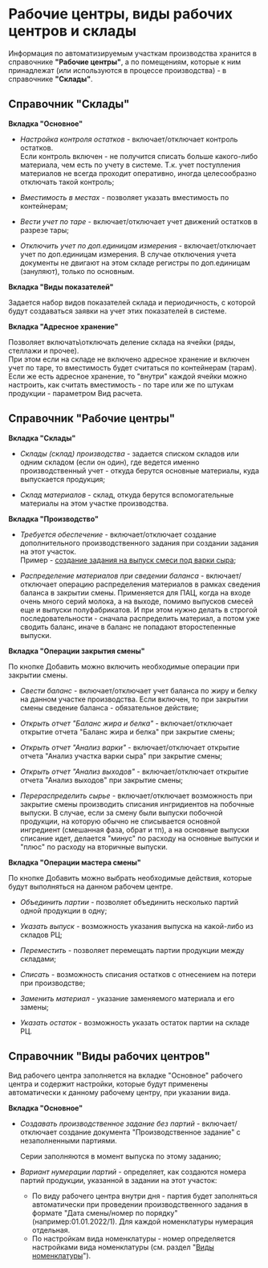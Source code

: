 **Рабочие центры, виды рабочих центров и склады**
===========================

Информация по автоматизируемым участкам производства хранится в справочнике **"Рабочие центры"**, а по помещениям, которые к ним принадлежат (или используются в процессе производства) - в справочнике **"Склады"**.

<h2> Справочник "Склады" </h2>

**Вкладка "Основное"**

-   *Настройка контроля остатков* - включает/отключает контроль остатков.  
    Если контроль включен - не получится списать больше какого-либо материала, чем есть по учету в системе. Т.к. учет поступления материалов не всегда проходит оперативно, иногда целесообразно отключать такой контроль;

-   *Вместимость в местах* - позволяет указать вместимость по контейнерам;

-   *Вести учет по таре* - включает/отключает учет движений остатков в разрезе тары;

-   *Отключить учет по доп.единицам измерения* - включает/отключает учет по доп.единицам измерения. В случае отключения учета документы не двигают на этом складе регистры по доп.единицам (зануляют), только по основным.

**Вкладка "Виды показателей"**

Задается набор видов показателей склада и периодичность, с которой будут создаваться заявки на учет этих показателей в системе.

**Вкладка "Адресное хранение"**

Позволяет включать\\отключать деление склада на ячейки (ряды, стеллажи и прочее).  
При этом если на складе не включено адресное хранение и включен учет по таре, то вместимость будет считаться по контейнерам (тарам). Если же есть адресное хранение, то "внутри" каждой ячейки можно настроить, как считать вместимость - по таре или же по штукам продукции - параметром Вид расчета.

<h2> Справочник "Рабочие центры" </h2> 

**Вкладка "Склады"**

-   *Склады (склад) производства* - задается списком складов или одним складом (если он один), где ведется именно производственный учет - откуда берутся основные материалы, куда выпускается продукция;

-   *Склад материалов* - склад, откуда берутся вспомогательные материалы на этом участке производства.

**Вкладка "Производство"**

-   *Требуется обеспечение* - включает/отключает создание дополнительного производственного задания при создании задания на этот участок.  
    Пример - [создание задания на выпуск смеси под варки сыра](../../../Cheese/SemiHardCheese/CookingCheese/TaskFormation/TaskFormation.md);
    
-   *Распределение материалов при сведении баланса* - включает/отключает операцию распределения материалов в рамках сведения баланса в закрытии смены.
    Применяется для ПАЦ, когда на входе очень много серий молока, а на выходе, помимо выпусков смесей еще и выпуски полуфабрикатов. И при этом нужно делать в строгой последовательности - сначала распределить материал, а потом уже сводить баланс, иначе в баланс не попадают второстепенные выпуски.

**Вкладка "Операции закрытия смены"**

По кнопке Добавить можно включить необходимые операции при закрытии смены.

-   *Свести баланс* - включает/отключает учет баланса по жиру и белку на данном участке производства. Если включен, то при закрытии смены сведение баланса - обязательное действие;

-   *Открыть отчет "Баланс жира и белка"* - включает/отключает открытие отчета "Баланс жира и белка" при закрытие смены;

-   *Открыть отчет "Анализ варки"* - включает/отключает открытие отчета "Анализ участка варки сыра" при закрытие смены;

-   *Открыть отчет "Анализ выходов"* - включает/отключает открытие отчета "Анализ выходов" при закрытие смены;

-   *Перераспределить сырье* - включает/отключает возможность при закрытие смены производить списания ингридиентов на побочные выпуски. В случае, если за смену были выпуски побочной продукции, на которую обычно не списывается основной ингредиент (смешанная фаза, обрат и тп), а на основные выпуски списание идет, делается "минус" по расходу на основные выпуски и "плюс" по расходу на вторичные выпуски.

**Вкладка "Операции мастера смены"**

По кнопке Добавить можно выбрать необходимые действия, которые будут выполняться на данном рабочем центре.

-   *Объединить партии* - позволяет объединить несколько партий одной продукции в одну;

-   *Указать выпуск* - возможность указания выпуска на какой-либо из складов РЦ;

-   *Переместить* - позволяет перемещать партии продукции между складами;

-   *Списать* - возможность списания остатков с отнесением на потери при производстве;

-   *Заменить материал* - указание заменяемого материала и его замены;

-   *Указать остаток* - возможность указать остаток партии на складе РЦ.

<h2> Справочник "Виды рабочих центров" </h2> 

Вид рабочего центра заполняется на вкладке "Основное" рабочего центра и содержит настройки, которые будут применены автоматически к данному рабочему центру, при указании вида.

**Вкладка "Основное"**

- *Создавать производственное задание без партий* - включает/отключает создание документа "Производственное задание" с незаполненными партиями.

  Серии заполняются в момент выпуска по этому заданию;

-   *Вариант нумерации партий* - определяет, как создаются номера партий продукции, указанной в задании на этот участок:
    
    -   По виду рабочего центра внутри дня - партия будет заполняться автоматически при проведении производственного задания в формате "Дата смены/номер по порядку"(например:01.01.2022/1). Для каждой номенклатуры нумерация отдельная.
    -   По настройкам вида номенклатуры - номер определяется настройками вида номенклатуры (см. раздел "[Виды    номенклатуры](../KindOfNomenclature/KindOfNomenclature.md)").